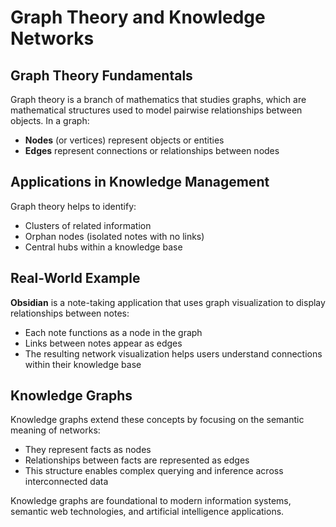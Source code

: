 # Graph Theory and Knowledge Networks

## Graph Theory Fundamentals

Graph theory is a branch of mathematics that studies graphs, which are mathematical structures used to model pairwise relationships between objects. In a graph:

- **Nodes** (or vertices) represent objects or entities
- **Edges** represent connections or relationships between nodes

## Applications in Knowledge Management

Graph theory helps to identify:
- Clusters of related information
- Orphan nodes (isolated notes with no links)
- Central hubs within a knowledge base

## Real-World Example

**Obsidian** is a note-taking application that uses graph visualization to display relationships between notes:
- Each note functions as a node in the graph
- Links between notes appear as edges
- The resulting network visualization helps users understand connections within their knowledge base

## Knowledge Graphs

Knowledge graphs extend these concepts by focusing on the semantic meaning of networks:
- They represent facts as nodes
- Relationships between facts are represented as edges
- This structure enables complex querying and inference across interconnected data

Knowledge graphs are foundational to modern information systems, semantic web technologies, and artificial intelligence applications.
